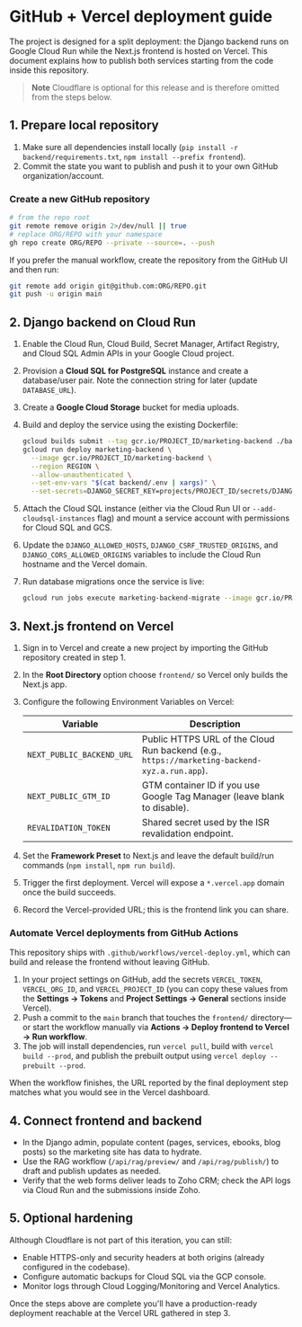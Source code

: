 # GitHub + Vercel deployment guide

The project is designed for a split deployment: the Django backend runs on Google Cloud Run while the Next.js frontend is hosted on Vercel. This document explains how to publish both services starting from the code inside this repository.

> **Note**
> Cloudflare is optional for this release and is therefore omitted from the steps below.

## 1. Prepare local repository

1. Make sure all dependencies install locally (`pip install -r backend/requirements.txt`, `npm install --prefix frontend`).
2. Commit the state you want to publish and push it to your own GitHub organization/account.

### Create a new GitHub repository

```bash
# from the repo root
git remote remove origin 2>/dev/null || true
# replace ORG/REPO with your namespace
gh repo create ORG/REPO --private --source=. --push
```

If you prefer the manual workflow, create the repository from the GitHub UI and then run:

```bash
git remote add origin git@github.com:ORG/REPO.git
git push -u origin main
```

## 2. Django backend on Cloud Run

1. Enable the Cloud Run, Cloud Build, Secret Manager, Artifact Registry, and Cloud SQL Admin APIs in your Google Cloud project.
2. Provision a **Cloud SQL for PostgreSQL** instance and create a database/user pair. Note the connection string for later (update `DATABASE_URL`).
3. Create a **Google Cloud Storage** bucket for media uploads.
4. Build and deploy the service using the existing Dockerfile:

   ```bash
   gcloud builds submit --tag gcr.io/PROJECT_ID/marketing-backend ./backend
   gcloud run deploy marketing-backend \
     --image gcr.io/PROJECT_ID/marketing-backend \
     --region REGION \
     --allow-unauthenticated \
     --set-env-vars "$(cat backend/.env | xargs)" \
     --set-secrets=DJANGO_SECRET_KEY=projects/PROJECT_ID/secrets/DJANGO_SECRET_KEY:latest
   ```

5. Attach the Cloud SQL instance (either via the Cloud Run UI or `--add-cloudsql-instances` flag) and mount a service account with permissions for Cloud SQL and GCS.
6. Update the `DJANGO_ALLOWED_HOSTS`, `DJANGO_CSRF_TRUSTED_ORIGINS`, and `DJANGO_CORS_ALLOWED_ORIGINS` variables to include the Cloud Run hostname and the Vercel domain.
7. Run database migrations once the service is live:

   ```bash
   gcloud run jobs execute marketing-backend-migrate --image gcr.io/PROJECT_ID/marketing-backend --command "python" --args "manage.py,migrate"
   ```

## 3. Next.js frontend on Vercel

1. Sign in to Vercel and create a new project by importing the GitHub repository created in step 1.
2. In the **Root Directory** option choose `frontend/` so Vercel only builds the Next.js app.
3. Configure the following Environment Variables on Vercel:

   | Variable | Description |
   | --- | --- |
   | `NEXT_PUBLIC_BACKEND_URL` | Public HTTPS URL of the Cloud Run backend (e.g., `https://marketing-backend-xyz.a.run.app`). |
   | `NEXT_PUBLIC_GTM_ID` | GTM container ID if you use Google Tag Manager (leave blank to disable). |
   | `REVALIDATION_TOKEN` | Shared secret used by the ISR revalidation endpoint. |

4. Set the **Framework Preset** to Next.js and leave the default build/run commands (`npm install`, `npm run build`).
5. Trigger the first deployment. Vercel will expose a `*.vercel.app` domain once the build succeeds.
6. Record the Vercel-provided URL; this is the frontend link you can share.

### Automate Vercel deployments from GitHub Actions

This repository ships with `.github/workflows/vercel-deploy.yml`, which can build and release the frontend without leaving GitHub.

1. In your project settings on GitHub, add the secrets `VERCEL_TOKEN`, `VERCEL_ORG_ID`, and `VERCEL_PROJECT_ID` (you can copy these values from the **Settings → Tokens** and **Project Settings → General** sections inside Vercel).
2. Push a commit to the `main` branch that touches the `frontend/` directory—or start the workflow manually via **Actions → Deploy frontend to Vercel → Run workflow**.
3. The job will install dependencies, run `vercel pull`, build with `vercel build --prod`, and publish the prebuilt output using `vercel deploy --prebuilt --prod`.

When the workflow finishes, the URL reported by the final deployment step matches what you would see in the Vercel dashboard.

## 4. Connect frontend and backend

* In the Django admin, populate content (pages, services, ebooks, blog posts) so the marketing site has data to hydrate.
* Use the RAG workflow (`/api/rag/preview/` and `/api/rag/publish/`) to draft and publish updates as needed.
* Verify that the web forms deliver leads to Zoho CRM; check the API logs via Cloud Run and the submissions inside Zoho.

## 5. Optional hardening

Although Cloudflare is not part of this iteration, you can still:

* Enable HTTPS-only and security headers at both origins (already configured in the codebase).
* Configure automatic backups for Cloud SQL via the GCP console.
* Monitor logs through Cloud Logging/Monitoring and Vercel Analytics.

Once the steps above are complete you'll have a production-ready deployment reachable at the Vercel URL gathered in step 3.
